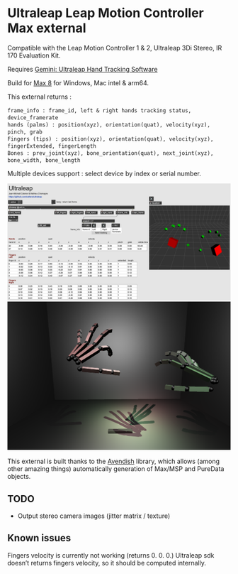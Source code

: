 # Ultraleap Leap Motion Controller Max external

Compatible with the Leap Motion Controller 1 & 2, Ultraleap 3Di Stereo,  IR 170 Evaluation Kit.

Requires [Gemini: Ultraleap Hand Tracking Software](https://leap2.ultraleap.com/gemini-downloads/)


Build for [Max 8](https://cycling74.com/products/max) for Windows, Mac intel & arm64.



This external returns :
```
frame_info : frame_id, left & right hands tracking status, device_framerate
hands (palms) : position(xyz), orientation(quat), velocity(xyz), pinch, grab
Fingers (tips) : position(xyz), orientation(quat), velocity(xyz), fingerExtended, fingerLength
Bones : prev_joint(xyz), bone_orientation(quat), next_joint(xyz), bone_width, bone_length
```
Multiple devices support : select device by index or serial number.

![ultraleap screenshot](/docs/ultraleap-screenshot.png?raw=true)
![ultraleap screenshot](/docs/ultraleap-screenshot2.png?raw=true)

This external is built thanks to the [Avendish](https://github.com/celtera/avendish) library, which allows (among other amazing things) automatically generation of Max/MSP and PureData objects.



## TODO

- Output stereo camera images (jitter matrix / texture)


## Known issues
Fingers velocity is currently not working (returns 0. 0. 0.)
Ultraleap sdk doesn’t returns fingers velocity, so it should be computed internally.
